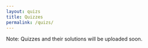 ```yaml
---
layout: quizs
title: Quizzes
permalink: /quizs/
---
```

Note: Quizzes and their solutions will be uploaded soon.
